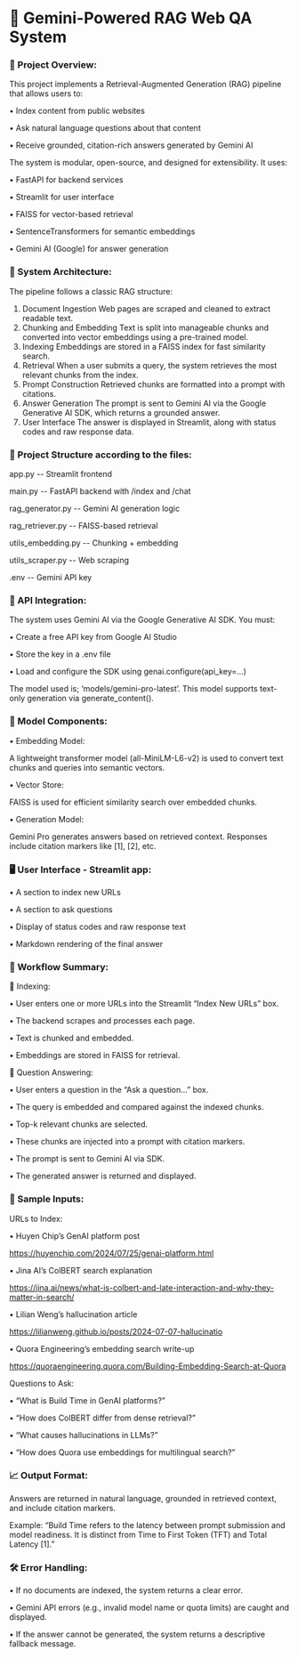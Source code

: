 # 📄 Gemini-Powered RAG Web QA System 

### 🧭 Project Overview:
This project implements a Retrieval-Augmented Generation (RAG) pipeline that allows users to:

•	Index content from public websites

•	Ask natural language questions about that content

•	Receive grounded, citation-rich answers generated by Gemini AI

The system is modular, open-source, and designed for extensibility. It uses:

•	FastAPI for backend services

•	Streamlit for user interface

•	FAISS for vector-based retrieval

•	SentenceTransformers for semantic embeddings

•	Gemini AI (Google) for answer generation

### 🧱 System Architecture:
The pipeline follows a classic RAG structure:
1.	Document Ingestion
Web pages are scraped and cleaned to extract readable text.
2.	Chunking and Embedding
Text is split into manageable chunks and converted into vector embeddings using a pre-trained model.
3.	Indexing
Embeddings are stored in a FAISS index for fast similarity search.
4.	Retrieval
When a user submits a query, the system retrieves the most relevant chunks from the index.
5.	Prompt Construction
Retrieved chunks are formatted into a prompt with citations.
6.	Answer Generation
The prompt is sent to Gemini AI via the Google Generative AI SDK, which returns a grounded answer.
7.	User Interface
The answer is displayed in Streamlit, along with status codes and raw response data.

### 📂 Project Structure according to the files:
app.py -- Streamlit frontend

main.py -- FastAPI backend with /index and /chat 

rag_generator.py -- Gemini AI generation logic 

rag_retriever.py -- FAISS-based retrieval 

utils_embedding.py -- Chunking + embedding 

utils_scraper.py -- Web scraping 

.env -- Gemini API key 

### 🔐 API Integration:
The system uses Gemini AI via the Google Generative AI SDK. You must:

•	Create a free API key from Google AI Studio

•	Store the key in a .env file

•	Load and configure the SDK using genai.configure(api_key=...)

The model used is;
‘models/gemini-pro-latest’. This model supports text-only generation via generate_content().

### 🧠 Model Components:
•	Embedding Model:

A lightweight transformer model (all-MiniLM-L6-v2) is used to convert text chunks and queries into semantic vectors.

•	Vector Store:

FAISS is used for efficient similarity search over embedded chunks.

•	Generation Model:

Gemini Pro generates answers based on retrieved context. Responses include citation markers like [1], [2], etc.

### 🖥️ User Interface - Streamlit app:
•	A section to index new URLs

•	A section to ask questions

•	Display of status codes and raw response text

•	Markdown rendering of the final answer

### 🔄 Workflow Summary:
🔹 Indexing:

•	User enters one or more URLs into the Streamlit “Index New URLs” box.

•	The backend scrapes and processes each page.

•	Text is chunked and embedded.

•	Embeddings are stored in FAISS for retrieval.

🔹 Question Answering:

•	User enters a question in the “Ask a question…” box.

•	The query is embedded and compared against the indexed chunks.

•	Top-k relevant chunks are selected.

•	These chunks are injected into a prompt with citation markers.

•	The prompt is sent to Gemini AI via SDK.

•	The generated answer is returned and displayed.

### 🧪 Sample Inputs:
URLs to Index:

•	Huyen Chip’s GenAI platform post

https://huyenchip.com/2024/07/25/genai-platform.html

•	Jina AI’s ColBERT search explanation

https://jina.ai/news/what-is-colbert-and-late-interaction-and-why-they-matter-in-search/

•	Lilian Weng’s hallucination article

https://lilianweng.github.io/posts/2024-07-07-hallucinatio

•	Quora Engineering’s embedding search write-up

https://quoraengineering.quora.com/Building-Embedding-Search-at-Quora


Questions to Ask:

•	“What is Build Time in GenAI platforms?”

•	“How does ColBERT differ from dense retrieval?”

•	“What causes hallucinations in LLMs?”

•	“How does Quora use embeddings for multilingual search?”

### 📈 Output Format:
Answers are returned in natural language, grounded in retrieved context, and include citation markers. 

Example: “Build Time refers to the latency between prompt submission and model readiness. It is distinct from Time to First Token (TFT) and Total Latency [1].”

### 🛠️ Error Handling:
•	If no documents are indexed, the system returns a clear error.

•	Gemini API errors (e.g., invalid model name or quota limits) are caught and displayed.

•	If the answer cannot be generated, the system returns a descriptive fallback message.




